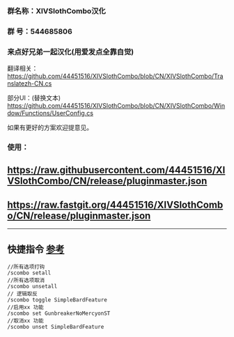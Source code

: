 ### 群名称：XIVSlothCombo汉化
### 群   号：544685806
### 来点好兄弟一起汉化(用爱发点全靠自觉)
翻译相关：
https://github.com/44451516/XIVSlothCombo/blob/CN/XIVSlothCombo/Translatezh-CN.cs

部分UI：(替换文本)
https://github.com/44451516/XIVSlothCombo/blob/CN/XIVSlothCombo/Window/Functions/UserConfig.cs

如果有更好的方案欢迎提意见。
### 使用：
##  https://raw.githubusercontent.com/44451516/XIVSlothCombo/CN/release/pluginmaster.json
##  https://raw.fastgit.org/44451516/XIVSlothCombo/CN/release/pluginmaster.json
---
## 快捷指令 [参考](https://docs.qq.com/doc/DT0tjZm9JTFlqUGJY)
~~~
//所有选项打钩
/scombo setall
//所有选项取消
/scombo unsetall
// 逻辑取反
/scombo toggle SimpleBardFeature
//启用xx 功能
/scombo set GunbreakerNoMercyonST
//取消xx 功能
/scombo unset SimpleBardFeature
~~~
